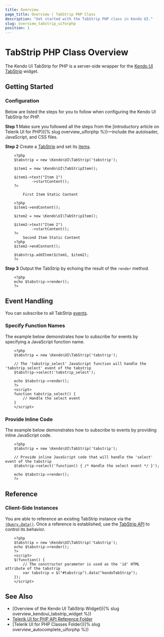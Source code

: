 ```yaml
---
title: Overview
page_title: Overview | TabStrip PHP Class
description: "Get started with the TabStrip PHP class in Kendo UI."
slug: overview_tabstrip_uiforphp
position: 1
---
```


# TabStrip PHP Class Overview

The Kendo UI TabStrip for PHP is a server-side wrapper for the [Kendo UI TabStrip](/api/javascript/ui/tabstrip) widget.

## Getting Started

### Configuration

Below are listed the steps for you to follow when configuring the Kendo UI TabStrip for PHP.

**Step 1** Make sure you followed all the steps from the [introductory article on Telerik UI for PHP]({% slug overview_uiforphp %})&mdash;include the autoloader, JavaScript, and CSS files.

**Step 2** Create a [TabStrip](/api/php/Kendo/UI/TabStrip) and set its [items](/api/php/Kendo/UI/TabStrip#addItem).



        <?php
        $tabstrip = new \Kendo\UI\TabStrip('tabstrip');

        $item1 = new \Kendo\UI\TabStripItem();

        $item1->text("Item 1")
                ->startContent();
        ?>

            First Item Static Content

        <?php
        $item1->endContent();

        $item2 = new \Kendo\UI\TabStripItem();

        $item2->text("Item 2")
                ->startContent();
        ?>
            Second Item Static Content
        <?php
        $item2->endContent();

        $tabstrip.addItem($item1, $item2);
        ?>

**Step 3** Output the TabStrip by echoing the result of the `render` method.



        <?php
        echo $tabstrip->render();
        ?>

## Event Handling

You can subscribe to all TabStrip [events](/api/javascript/ui/tabstrip#events).

### Specify Function Names

The example below demonstrates how to subscribe for events by specifying a JavaScript function name.



        <?php
        $tabstrip = new \Kendo\UI\TabStrip('tabstrip');

        // The 'tabstrip_select' JavaScript function will handle the 'tabstrip_select' event of the tabstrip
        $tabstrip->select('tabstrip_select');

        echo $tabstrip->render();
        ?>
        <script>
        function tabstrip_select() {
            // Handle the select event
        }
        </script>

### Provide Inline Code

The example below demonstrates how to subscribe to events by providing inline JavaScript code.



        <?php
        $tabstrip = new \Kendo\UI\TabStrip('tabstrip');

        // Provide inline JavaScript code that will handle the 'select' event of the tabstrip
        $tabstrip->select('function() { /* Handle the select event */ }');

        echo $tabstrip->render();
        ?>

<!--*-->
## Reference

### Client-Side Instances

You are able to reference an existing TabStrip instance via the [`jQuery.data()`](http://api.jquery.com/jQuery.data/). Once a reference is established, use the [TabStrip API](/api/javascript/ui/tabstrip#methods) to control its behavior.



        <?php
        $tabstrip = new \Kendo\UI\TabStrip('tabstrip');
        echo $tabstrip->render();
        ?>
        <script>
        $(function() {
            // The constructor parameter is used as the 'id' HTML attribute of the tabstrip
            var tabstrip = $("#tabstrip").data("kendoTabStrip");
        });
        </script>

## See Also

* [Overview of the Kendo UI TabStrip Widget]({% slug overview_kendoui_tabstrip_widget %})
* [Telerik UI for PHP API Reference Folder](/api/php/Kendo/UI/AutoComplete)
* [Telerik UI for PHP Classes Folder]({% slug overview_autocomplete_uiforphp %})
